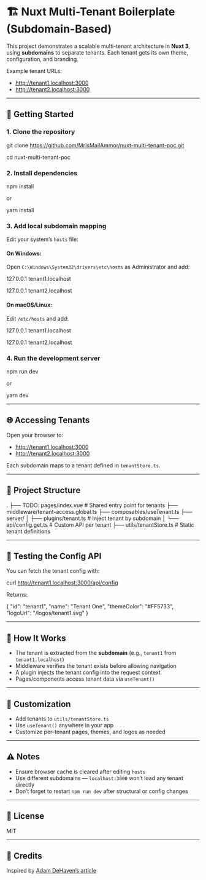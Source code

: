 # 🏗️ Nuxt Multi-Tenant Boilerplate (Subdomain-Based)

This project demonstrates a scalable multi-tenant architecture in **Nuxt 3**, using **subdomains** to separate tenants. Each tenant gets its own theme, configuration, and branding.

Example tenant URLs:

- http://tenant1.localhost:3000
- http://tenant2.localhost:3000

---

## 🚀 Getting Started

### 1. Clone the repository

git clone https://github.com/MrIsMailAmmor/nuxt-multi-tenant-poc.git

cd nuxt-multi-tenant-poc

### 2. Install dependencies

npm install

or

yarn install


### 3. Add local subdomain mapping

Edit your system’s `hosts` file:

#### On Windows:
Open `C:\Windows\System32\drivers\etc\hosts` as Administrator and add:

127.0.0.1 tenant1.localhost

127.0.0.1 tenant2.localhost


#### On macOS/Linux:
Edit `/etc/hosts` and add:

127.0.0.1 tenant1.localhost

127.0.0.1 tenant2.localhost

### 4. Run the development server

npm run dev

or

yarn dev



---

## 🌐 Accessing Tenants

Open your browser to:

- http://tenant1.localhost:3000
- http://tenant2.localhost:3000

Each subdomain maps to a tenant defined in `tenantStore.ts`.

---

## 🧩 Project Structure

.
├── TODO: pages/index.vue # Shared entry point for tenants 
├── middleware/tenant-access.global.ts
├── composables/useTenant.ts
├── server/
│ ├── plugins/tenant.ts # Inject tenant by subdomain
│ └── api/config.get.ts # Custom API per tenant
├── utils/tenantStore.ts # Static tenant definitions


---

## 🧪 Testing the Config API

You can fetch the tenant config with:

curl http://tenant1.localhost:3000/api/config


Returns:

{
  "id": "tenant1",
  "name": "Tenant One",
  "themeColor": "#FF5733",
  "logoUrl": "/logos/tenant1.svg"
}


---

## 🧠 How It Works

- The tenant is extracted from the **subdomain** (e.g., `tenant1` from `tenant1.localhost`)
- Middleware verifies the tenant exists before allowing navigation
- A plugin injects the tenant config into the request context
- Pages/components access tenant data via `useTenant()`

---

## 🔧 Customization

- Add tenants to `utils/tenantStore.ts`
- Use `useTenant()` anywhere in your app
- Customize per-tenant pages, themes, and logos as needed

---

## ⚠️ Notes

- Ensure browser cache is cleared after editing `hosts`
- Use different subdomains — `localhost:3000` won’t load any tenant directly
- Don’t forget to restart `npm run dev` after structural or config changes

---

## 📄 License

MIT

---

## 🙌 Credits

Inspired by [Adam DeHaven’s article](https://www.adamdehaven.com/articles/powering-multi-tenant-applications-with-nuxt)
